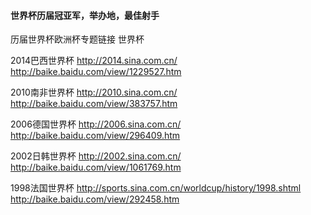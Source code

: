 
#### 世界杯历届冠亚军，举办地，最佳射手



历届世界杯欧洲杯专题链接
世界杯

2014巴西世界杯
http://2014.sina.com.cn/
http://baike.baidu.com/view/1229527.htm

2010南非世界杯
http://2010.sina.com.cn/
http://baike.baidu.com/view/383757.htm

2006德国世界杯
http://2006.sina.com.cn/
http://baike.baidu.com/view/296409.htm

2002日韩世界杯
http://2002.sina.com.cn/
http://baike.baidu.com/view/1061769.htm

1998法国世界杯
http://sports.sina.com.cn/worldcup/history/1998.shtml
http://baike.baidu.com/view/292458.htm
